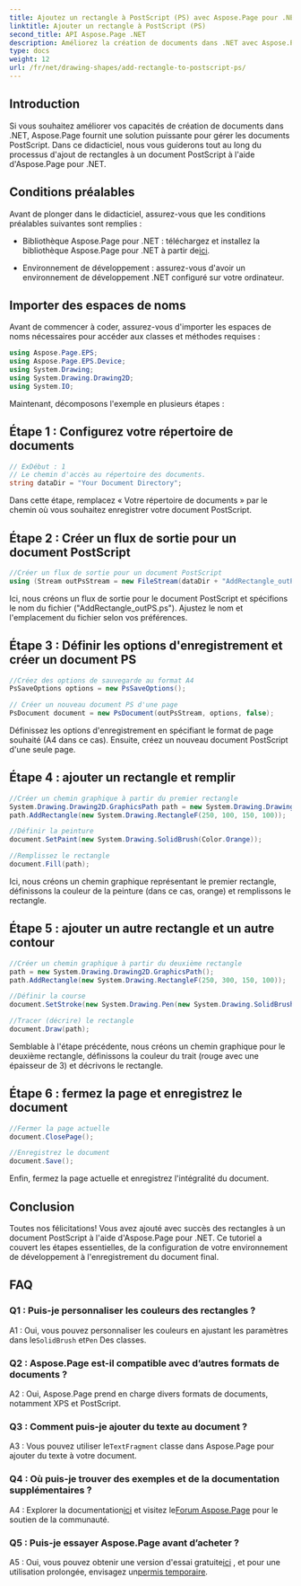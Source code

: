 ```yaml
---
title: Ajoutez un rectangle à PostScript (PS) avec Aspose.Page pour .NET
linktitle: Ajouter un rectangle à PostScript (PS)
second_title: API Aspose.Page .NET
description: Améliorez la création de documents dans .NET avec Aspose.Page. Apprenez à ajouter des rectangles aux fichiers PostScript (PS), étape par étape.
type: docs
weight: 12
url: /fr/net/drawing-shapes/add-rectangle-to-postscript-ps/
---
```

## Introduction

Si vous souhaitez améliorer vos capacités de création de documents dans .NET, Aspose.Page fournit une solution puissante pour gérer les documents PostScript. Dans ce didacticiel, nous vous guiderons tout au long du processus d'ajout de rectangles à un document PostScript à l'aide d'Aspose.Page pour .NET.

## Conditions préalables

Avant de plonger dans le didacticiel, assurez-vous que les conditions préalables suivantes sont remplies :

-  Bibliothèque Aspose.Page pour .NET : téléchargez et installez la bibliothèque Aspose.Page pour .NET à partir de[ici](https://releases.aspose.com/page/net/).

- Environnement de développement : assurez-vous d'avoir un environnement de développement .NET configuré sur votre ordinateur.

## Importer des espaces de noms

Avant de commencer à coder, assurez-vous d'importer les espaces de noms nécessaires pour accéder aux classes et méthodes requises :

```csharp
using Aspose.Page.EPS;
using Aspose.Page.EPS.Device;
using System.Drawing;
using System.Drawing.Drawing2D;
using System.IO;
```

Maintenant, décomposons l'exemple en plusieurs étapes :

## Étape 1 : Configurez votre répertoire de documents

```csharp
// ExDébut : 1
// Le chemin d'accès au répertoire des documents.
string dataDir = "Your Document Directory";
```

Dans cette étape, remplacez « Votre répertoire de documents » par le chemin où vous souhaitez enregistrer votre document PostScript.

## Étape 2 : Créer un flux de sortie pour un document PostScript

```csharp
//Créer un flux de sortie pour un document PostScript
using (Stream outPsStream = new FileStream(dataDir + "AddRectangle_outPS.ps", FileMode.Create))
```

Ici, nous créons un flux de sortie pour le document PostScript et spécifions le nom du fichier ("AddRectangle_outPS.ps"). Ajustez le nom et l'emplacement du fichier selon vos préférences.

## Étape 3 : Définir les options d'enregistrement et créer un document PS

```csharp
//Créez des options de sauvegarde au format A4
PsSaveOptions options = new PsSaveOptions();

// Créer un nouveau document PS d'une page
PsDocument document = new PsDocument(outPsStream, options, false);
```

Définissez les options d'enregistrement en spécifiant le format de page souhaité (A4 dans ce cas). Ensuite, créez un nouveau document PostScript d'une seule page.

## Étape 4 : ajouter un rectangle et remplir

```csharp
//Créer un chemin graphique à partir du premier rectangle
System.Drawing.Drawing2D.GraphicsPath path = new System.Drawing.Drawing2D.GraphicsPath();
path.AddRectangle(new System.Drawing.RectangleF(250, 100, 150, 100));

//Définir la peinture
document.SetPaint(new System.Drawing.SolidBrush(Color.Orange));

//Remplissez le rectangle
document.Fill(path);
```

Ici, nous créons un chemin graphique représentant le premier rectangle, définissons la couleur de la peinture (dans ce cas, orange) et remplissons le rectangle.

## Étape 5 : ajouter un autre rectangle et un autre contour

```csharp
//Créer un chemin graphique à partir du deuxième rectangle
path = new System.Drawing.Drawing2D.GraphicsPath();
path.AddRectangle(new System.Drawing.RectangleF(250, 300, 150, 100));

//Définir la course
document.SetStroke(new System.Drawing.Pen(new System.Drawing.SolidBrush(Color.Red), 3));

//Tracer (décrire) le rectangle
document.Draw(path);
```

Semblable à l'étape précédente, nous créons un chemin graphique pour le deuxième rectangle, définissons la couleur du trait (rouge avec une épaisseur de 3) et décrivons le rectangle.

## Étape 6 : fermez la page et enregistrez le document

```csharp
//Fermer la page actuelle
document.ClosePage();

//Enregistrez le document
document.Save();
```

Enfin, fermez la page actuelle et enregistrez l'intégralité du document.

## Conclusion

Toutes nos félicitations! Vous avez ajouté avec succès des rectangles à un document PostScript à l'aide d'Aspose.Page pour .NET. Ce tutoriel a couvert les étapes essentielles, de la configuration de votre environnement de développement à l'enregistrement du document final.

## FAQ

### Q1 : Puis-je personnaliser les couleurs des rectangles ?

A1 : Oui, vous pouvez personnaliser les couleurs en ajustant les paramètres dans le`SolidBrush` et`Pen` Des classes.

### Q2 : Aspose.Page est-il compatible avec d’autres formats de documents ?

A2 : Oui, Aspose.Page prend en charge divers formats de documents, notamment XPS et PostScript.

### Q3 : Comment puis-je ajouter du texte au document ?

 A3 : Vous pouvez utiliser le`TextFragment` classe dans Aspose.Page pour ajouter du texte à votre document.

### Q4 : Où puis-je trouver des exemples et de la documentation supplémentaires ?

 A4 : Explorer la documentation[ici](https://reference.aspose.com/page/net/) et visitez le[Forum Aspose.Page](https://forum.aspose.com/c/page/39) pour le soutien de la communauté.

### Q5 : Puis-je essayer Aspose.Page avant d’acheter ?

 A5 : Oui, vous pouvez obtenir une version d'essai gratuite[ici](https://releases.aspose.com/) , et pour une utilisation prolongée, envisagez un[permis temporaire](https://purchase.aspose.com/temporary-license/).
